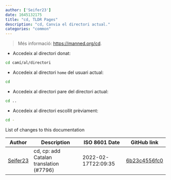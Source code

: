 ```yaml
---
author: ['Seifer23']
date: 1645132175
title: "cd, TLDR Pages"
description: "cd, Canvia el directori actual."
categories: "common"
---
```

> Més informació: <https://manned.org/cd>.

- Accedeix al directori donat:

```bash
cd camí/al/directori
```

- Accedeix al directori `home` del usuari actual:

```bash
cd
```

- Accedeix al directori pare del directori actual:

```bash
cd ..
```

- Accedeix al directori escollit prèviament:

```bash
cd -
```
List of changes to this documentation


Author | Description | ISO 8601 Date | GitHub link
------|-----|-----|-----
[Seifer23](mailto:48915360+Seifer23@users.noreply.github.com) | cd, cp: add Catalan translation (#7796) | 2022-02-17T22:09:35 | [6b23c4556fc0](https://github.com/tldr-pages/tldr/commit/6b23c4556fc076b3f6ef64a0fe44703fd0b14aa7)

